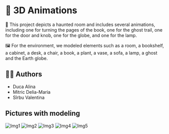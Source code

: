 # 🗿 3D Animations

👻 This project depicts a haunted room and includes several animations, including one for turning the pages of the book, one for the ghost trail, one for the door and knob, one for the globe, and one for the lamp.

🖼️ For the environment, we modeled elements such as a room, a bookshelf, a cabinet, a desk, a chair, a book, a plant, a vase, a sofa, a lamp, a ghost and the Earth globe.

## 👩‍💻 Authors
* Duca Alina
* Mitric Delia-Maria
* Sîrbu Valentina

## Pictures with modeling

![Img1](https://github.com/valentinasirbu0/A3D/blob/main/Images/img2.png)
![Img2](https://github.com/valentinasirbu0/A3D/blob/main/Images/img5.png)
![Img3](https://github.com/valentinasirbu0/A3D/blob/main/Images/img3.png)
![Img4](https://github.com/valentinasirbu0/A3D/blob/main/Images/img4.png)
![Img5](https://github.com/valentinasirbu0/A3D/blob/main/Images/img1.png)

